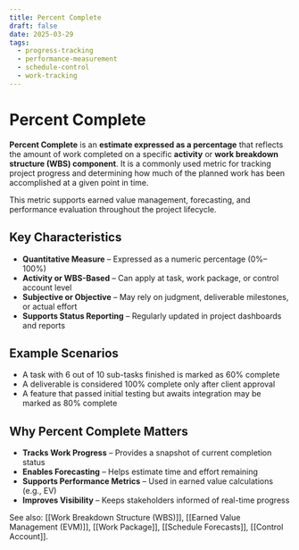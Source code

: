 ```yaml
---
title: Percent Complete
draft: false
date: 2025-03-29
tags:
  - progress-tracking
  - performance-measurement
  - schedule-control
  - work-tracking
---
```


# Percent Complete

**Percent Complete** is an **estimate expressed as a percentage** that reflects the amount of work completed on a specific **activity** or **work breakdown structure (WBS) component**. It is a commonly used metric for tracking project progress and determining how much of the planned work has been accomplished at a given point in time.

This metric supports earned value management, forecasting, and performance evaluation throughout the project lifecycle.

## Key Characteristics

- **Quantitative Measure** – Expressed as a numeric percentage (0%–100%)  
- **Activity or WBS-Based** – Can apply at task, work package, or control account level  
- **Subjective or Objective** – May rely on judgment, deliverable milestones, or actual effort  
- **Supports Status Reporting** – Regularly updated in project dashboards and reports

## Example Scenarios

- A task with 6 out of 10 sub-tasks finished is marked as 60% complete  
- A deliverable is considered 100% complete only after client approval  
- A feature that passed initial testing but awaits integration may be marked as 80% complete

## Why Percent Complete Matters

- **Tracks Work Progress** – Provides a snapshot of current completion status  
- **Enables Forecasting** – Helps estimate time and effort remaining  
- **Supports Performance Metrics** – Used in earned value calculations (e.g., EV)  
- **Improves Visibility** – Keeps stakeholders informed of real-time progress

See also: [[Work Breakdown Structure (WBS)]], [[Earned Value Management (EVM)]], [[Work Package]], [[Schedule Forecasts]], [[Control Account]].
